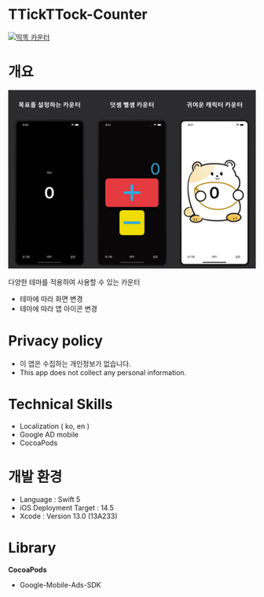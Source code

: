 # TTickTTock-Counter

[![띡똑 카운터](https://devimages-cdn.apple.com/app-store/marketing/guidelines/images/badge-download-on-the-app-store-kr.svg)](https://apps.apple.com/ao/app/띡똑-카운터/id1530767180)

# 개요

![overview](./Image/OverView.jpg)

다양한 테마를 적용하여 사용할 수 있는 카운터

- 테마에 따라 화면 변경
- 테마에 따라 앱 아이콘 변경

# Privacy policy

- 이 앱은 수집하는 개인정보가 없습니다.
- This app does not collect any personal information.

# Technical Skills

- Localization ( ko, en )
- Google AD mobile
- CocoaPods

# 개발 환경

- Language : Swift 5
- iOS Deployment Target : 14.5
- Xcode : Version 13.0 (13A233)

# Library

**CocoaPods**

- Google-Mobile-Ads-SDK
